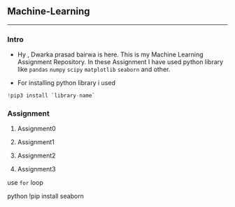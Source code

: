 ## Machine-Learning
***
### Intro
       
 -  Hy , Dwarka prasad bairwa is here. This is my Machine Learning Assignment Repository. In these Assignment I have used  python library like `pandas` `numpy` `scipy` `matplotlib` `seaborn` and other.
   
  - For installing python library i used 
  ```python
  !pip3 install `library-name`
  ```



### Assignment

1. Assignment0

2. Assignment1

3. Assignment2

4. Assignment3



use `for` loop

 python
!pip install seaborn


